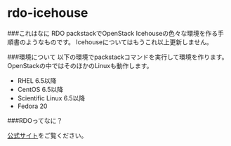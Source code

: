 rdo-icehouse
==========

###これはなに
RDO packstackでOpenStack Icehouseの色々な環境を作る手順書のようなものです。
Icehouseについてはもうこれ以上更新しません。

###環境について
以下の環境でpackstackコマンドを実行して環境を作ります。OpenStackの中ではそのほかのLinuxも動作します。

- RHEL 6.5以降
- CentOS 6.5以降
- Scientific Linux 6.5以降
- Fedora 20

###RDOってなに？

[公式サイト](https://www.rdoproject.org/Main_Page)をご覧ください。
